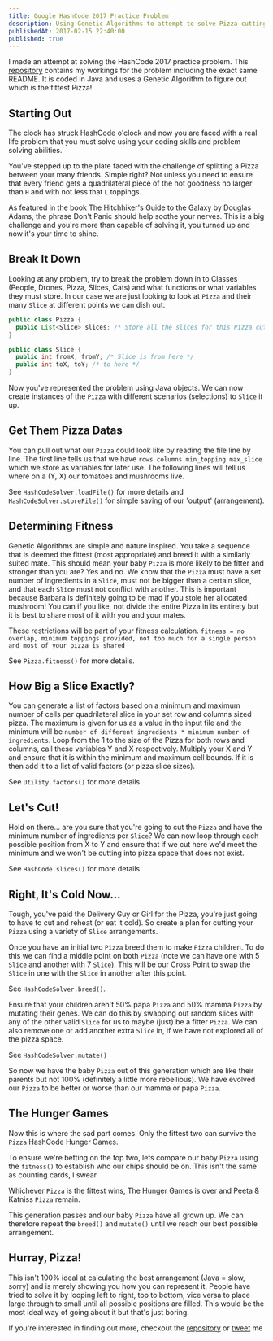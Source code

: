 ```yaml
---
title: Google HashCode 2017 Practice Problem
description: Using Genetic Algorithms to attempt to solve Pizza cutting for good
publishedAt: 2017-02-15 22:40:00
published: true
---
```


I made an attempt at solving the HashCode 2017 practice problem.
This [repository][repo] contains my workings for the problem including the exact same README.
It is coded in Java and uses a Genetic Algorithm to figure out which is the fittest Pizza!

## Starting Out

The clock has struck HashCode o'clock and now you are faced with a real life problem that you must solve using your coding skills and problem solving abilities.

You've stepped up to the plate faced with the challenge of splitting a Pizza between your many friends. Simple right?
Not unless you need to ensure that every friend gets a quadrilateral piece of the hot goodness no larger than `H` and with not less that `L` toppings.

As featured in the book The Hitchhiker's Guide to the Galaxy by Douglas Adams, the phrase Don't Panic should help soothe your nerves.
This is a big challenge and you're more than capable of solving it, you turned up and now it's your time to shine.

## Break It Down

Looking at any problem, try to break the problem down in to Classes (People, Drones, Pizza, Slices, Cats) and what functions or what variables they must store.
In our case we are just looking to look at `Pizza` and their many `Slice` at different points we can dish out.

```java
public class Pizza {
  public List<Slice> slices; /* Store all the slices for this Pizza cutting scenario */
}

public class Slice {
  public int fromX, fromY; /* Slice is from here */
  public int toX, toY; /* to here */
}
```

Now you've represented the problem using Java objects.
We can now create instances of the `Pizza` with different scenarios (selections) to `Slice` it up.

## Get Them Pizza Datas

You can pull out what our `Pizza` could look like by reading the file line by line.
The first line tells us that we have `rows columns min_topping max_slice` which we store as variables for later use.
The following lines will tell us where on a (Y, X) our tomatoes and mushrooms live.

See `HashCodeSolver.loadFile()` for more details and `HashCodeSolver.storeFile()` for simple saving of our 'output' (arrangement).

## Determining Fitness

Genetic Algorithms are simple and nature inspired.
You take a sequence that is deemed the fittest (most appropriate) and breed it with a similarly suited mate.
This should mean your baby `Pizza` is more likely to be fitter and stronger than you are? Yes and no.
We know that the `Pizza` must have a set number of ingredients in a `Slice`, must not be bigger than a certain slice, and that each `Slice` must not conflict with another.
This is important because Barbara is definitely going to be mad if you stole her allocated mushroom!
You can if you like, not divide the entire Pizza in its entirety but it is best to share most of it with you and your mates.

These restrictions will be part of your fitness calculation.
`fitness = no overlap, minimum toppings provided, not too much for a single person and most of your pizza is shared`

See `Pizza.fitness()` for more details.

## How Big a Slice Exactly?

You can generate a list of factors based on a minimum and maximum number of cells per quadrilateral slice in your set row and columns sized pizza.
The maximum is given for us as a value in the input file and the minimum will be `number of different ingredients * minimum number of ingredients`.
Loop from the 1 to the size of the Pizza for both rows and columns, call these variables Y and X respectively.
Multiply your X and Y and ensure that it is within the minimum and maximum cell bounds.
If it is then add it to a list of valid factors (or pizza slice sizes).

See `Utility.factors()` for more details.

## Let's Cut!

Hold on there... are you sure that you're going to cut the `Pizza` and have the minimum number of ingredients per `Slice`?
We can now loop through each possible position from X to Y and ensure that if we cut here we'd meet the minimum and we won't be cutting into pizza space that does not exist.

See `HashCode.slices()` for more details

## Right, It's Cold Now...

Tough, you've paid the Delivery Guy or Girl for the Pizza, you're just going to have to cut and reheat (or eat it cold).
So create a plan for cutting your `Pizza` using a variety of `Slice` arrangements.

Once you have an initial two `Pizza` breed them to make `Pizza` children.
To do this we can find a middle point on both `Pizza` (note we can have one with 5 `Slice` and another with 7 `Slice`).
This will be our Cross Point to swap the `Slice` in one with the `Slice` in another after this point.

See `HashCodeSolver.breed()`.

Ensure that your children aren't 50% papa `Pizza` and 50% mamma `Pizza` by mutating their genes.
We can do this by swapping out random slices with any of the other valid `Slice` for us to maybe (just) be a fitter `Pizza`.
We can also remove one or add another extra `Slice` in, if we have not explored all of the pizza space.

See `HashCodeSolver.mutate()`

So now we have the baby `Pizza` out of this generation which are like their parents but not 100% (definitely a little more rebellious).
We have evolved our `Pizza` to be better or worse than our mamma or papa `Pizza`.

## The Hunger Games

Now this is where the sad part comes.
Only the fittest two can survive the `Pizza` HashCode Hunger Games.

To ensure we're betting on the top two, lets compare our baby `Pizza` using the `fitness()` to establish who our chips should be on.
This isn't the same as counting cards, I swear.

Whichever `Pizza` is the fittest wins, The Hunger Games is over and Peeta & Katniss `Pizza` remain.

This generation passes and our baby `Pizza` have all grown up.
We can therefore repeat the `breed()` and `mutate()` until we reach our best possible arrangement.

## Hurray, Pizza!

This isn't 100% ideal at calculating the best arrangement (Java = slow, sorry) and is merely showing you how you can represent it.
People have tried to solve it by looping left to right, top to bottom, vice versa to place large through to small until all possible positions are filled.
This would be the most ideal way of going about it but that's just boring.

If you're interested in finding out more, checkout the [repository][repo] or [tweet][twitter] me

[repo]: https://github.com/ljfio/HashCode17PracticeJava
[twitter]: https://twitter.com/ljf_io
